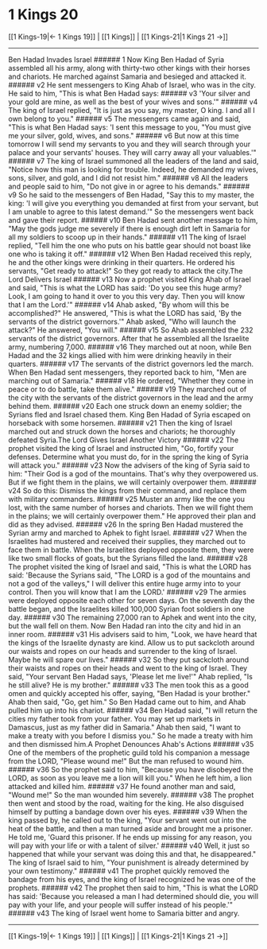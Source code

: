 # 1 Kings 20

[[1 Kings-19|← 1 Kings 19]] | [[1 Kings]] | [[1 Kings-21|1 Kings 21 →]]
***

Ben Hadad Invades Israel ###### 1 Now King Ben Hadad of Syria assembled all his army, along with thirty-two other kings with their horses and chariots. He marched against Samaria and besieged and attacked it. ###### v2 He sent messengers to King Ahab of Israel, who was in the city. He said to him, "This is what Ben Hadad says: ###### v3 'Your silver and your gold are mine, as well as the best of your wives and sons.'" ###### v4 The king of Israel replied, "It is just as you say, my master, O king. I and all I own belong to you." ###### v5 The messengers came again and said, "This is what Ben Hadad says: 'I sent this message to you, "You must give me your silver, gold, wives, and sons." ###### v6 But now at this time tomorrow I will send my servants to you and they will search through your palace and your servants' houses. They will carry away all your valuables.'" ###### v7 The king of Israel summoned all the leaders of the land and said, "Notice how this man is looking for trouble. Indeed, he demanded my wives, sons, silver, and gold, and I did not resist him." ###### v8 All the leaders and people said to him, "Do not give in or agree to his demands." ###### v9 So he said to the messengers of Ben Hadad, "Say this to my master, the king: 'I will give you everything you demanded at first from your servant, but I am unable to agree to this latest demand.'" So the messengers went back and gave their report. ###### v10 Ben Hadad sent another message to him, "May the gods judge me severely if there is enough dirt left in Samaria for all my soldiers to scoop up in their hands." ###### v11 The king of Israel replied, "Tell him the one who puts on his battle gear should not boast like one who is taking it off." ###### v12 When Ben Hadad received this reply, he and the other kings were drinking in their quarters. He ordered his servants, "Get ready to attack!" So they got ready to attack the city.The Lord Delivers Israel ###### v13 Now a prophet visited King Ahab of Israel and said, "This is what the LORD has said: 'Do you see this huge army? Look, I am going to hand it over to you this very day. Then you will know that I am the Lord.'" ###### v14 Ahab asked, "By whom will this be accomplished?" He answered, "This is what the LORD has said, 'By the servants of the district governors.'" Ahab asked, "Who will launch the attack?" He answered, "You will." ###### v15 So Ahab assembled the 232 servants of the district governors. After that he assembled all the Israelite army, numbering 7,000. ###### v16 They marched out at noon, while Ben Hadad and the 32 kings allied with him were drinking heavily in their quarters. ###### v17 The servants of the district governors led the march. When Ben Hadad sent messengers, they reported back to him, "Men are marching out of Samaria." ###### v18 He ordered, "Whether they come in peace or to do battle, take them alive." ###### v19 They marched out of the city with the servants of the district governors in the lead and the army behind them. ###### v20 Each one struck down an enemy soldier; the Syrians fled and Israel chased them. King Ben Hadad of Syria escaped on horseback with some horsemen. ###### v21 Then the king of Israel marched out and struck down the horses and chariots; he thoroughly defeated Syria.The Lord Gives Israel Another Victory ###### v22 The prophet visited the king of Israel and instructed him, "Go, fortify your defenses. Determine what you must do, for in the spring the king of Syria will attack you." ###### v23 Now the advisers of the king of Syria said to him: "Their God is a god of the mountains. That's why they overpowered us. But if we fight them in the plains, we will certainly overpower them. ###### v24 So do this: Dismiss the kings from their command, and replace them with military commanders. ###### v25 Muster an army like the one you lost, with the same number of horses and chariots. Then we will fight them in the plains; we will certainly overpower them." He approved their plan and did as they advised. ###### v26 In the spring Ben Hadad mustered the Syrian army and marched to Aphek to fight Israel. ###### v27 When the Israelites had mustered and received their supplies, they marched out to face them in battle. When the Israelites deployed opposite them, they were like two small flocks of goats, but the Syrians filled the land. ###### v28 The prophet visited the king of Israel and said, "This is what the LORD has said: 'Because the Syrians said, "The LORD is a god of the mountains and not a god of the valleys," I will deliver this entire huge army into to your control. Then you will know that I am the LORD.' ###### v29 The armies were deployed opposite each other for seven days. On the seventh day the battle began, and the Israelites killed 100,000 Syrian foot soldiers in one day. ###### v30 The remaining 27,000 ran to Aphek and went into the city, but the wall fell on them. Now Ben Hadad ran into the city and hid in an inner room. ###### v31 His advisers said to him, "Look, we have heard that the kings of the Israelite dynasty are kind. Allow us to put sackcloth around our waists and ropes on our heads and surrender to the king of Israel. Maybe he will spare our lives." ###### v32 So they put sackcloth around their waists and ropes on their heads and went to the king of Israel. They said, "Your servant Ben Hadad says, 'Please let me live!'" Ahab replied, "Is he still alive? He is my brother." ###### v33 The men took this as a good omen and quickly accepted his offer, saying, "Ben Hadad is your brother." Ahab then said, "Go, get him." So Ben Hadad came out to him, and Ahab pulled him up into his chariot. ###### v34 Ben Hadad said, "I will return the cities my father took from your father. You may set up markets in Damascus, just as my father did in Samaria." Ahab then said, "I want to make a treaty with you before I dismiss you." So he made a treaty with him and then dismissed him.A Prophet Denounces Ahab's Actions ###### v35 One of the members of the prophetic guild told his companion a message from the LORD, "Please wound me!" But the man refused to wound him. ###### v36 So the prophet said to him, "Because you have disobeyed the LORD, as soon as you leave me a lion will kill you." When he left him, a lion attacked and killed him. ###### v37 He found another man and said, "Wound me!" So the man wounded him severely. ###### v38 The prophet then went and stood by the road, waiting for the king. He also disguised himself by putting a bandage down over his eyes. ###### v39 When the king passed by, he called out to the king, "Your servant went out into the heat of the battle, and then a man turned aside and brought me a prisoner. He told me, 'Guard this prisoner. If he ends up missing for any reason, you will pay with your life or with a talent of silver.' ###### v40 Well, it just so happened that while your servant was doing this and that, he disappeared." The king of Israel said to him, "Your punishment is already determined by your own testimony." ###### v41 The prophet quickly removed the bandage from his eyes, and the king of Israel recognized he was one of the prophets. ###### v42 The prophet then said to him, "This is what the LORD has said: 'Because you released a man I had determined should die, you will pay with your life, and your people will suffer instead of his people.'" ###### v43 The king of Israel went home to Samaria bitter and angry.

***
[[1 Kings-19|← 1 Kings 19]] | [[1 Kings]] | [[1 Kings-21|1 Kings 21 →]]
